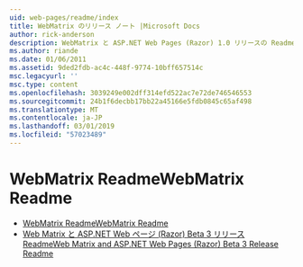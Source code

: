 ```yaml
---
uid: web-pages/readme/index
title: WebMatrix のリリース ノート |Microsoft Docs
author: rick-anderson
description: WebMatrix と ASP.NET Web Pages (Razor) 1.0 リリースの Readme
ms.author: riande
ms.date: 01/06/2011
ms.assetid: 9ded2fdb-ac4c-448f-9774-10bff657514c
msc.legacyurl: ''
msc.type: content
ms.openlocfilehash: 3039249e002dff314efd522ac7e72de746546553
ms.sourcegitcommit: 24b1f6decbb17bb22a45166e5fdb0845c65af498
ms.translationtype: MT
ms.contentlocale: ja-JP
ms.lasthandoff: 03/01/2019
ms.locfileid: "57023489"
---
```

<a name="webmatrix-readme"></a><span data-ttu-id="64254-103">WebMatrix Readme</span><span class="sxs-lookup"><span data-stu-id="64254-103">WebMatrix Readme</span></span>
====================
- [<span data-ttu-id="64254-104">WebMatrix Readme</span><span class="sxs-lookup"><span data-stu-id="64254-104">WebMatrix Readme</span></span>](overview.md)
- [<span data-ttu-id="64254-105">Web Matrix と ASP.NET Web ページ (Razor) Beta 3 リリース Readme</span><span class="sxs-lookup"><span data-stu-id="64254-105">Web Matrix and ASP.NET Web Pages (Razor) Beta 3 Release Readme</span></span>](beta3.md)
